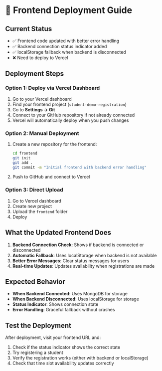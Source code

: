 # 🚀 Frontend Deployment Guide

## Current Status
- ✅ Frontend code updated with better error handling
- ✅ Backend connection status indicator added
- ✅ localStorage fallback when backend is disconnected
- ❌ Need to deploy to Vercel

## Deployment Steps

### Option 1: Deploy via Vercel Dashboard
1. Go to your Vercel dashboard
2. Find your frontend project (`student-demo-registration`)
3. Go to **Settings → Git**
4. Connect to your GitHub repository if not already connected
5. Vercel will automatically deploy when you push changes

### Option 2: Manual Deployment
1. Create a new repository for the frontend:
   ```bash
   cd frontend
   git init
   git add .
   git commit -m "Initial frontend with backend error handling"
   ```

2. Push to GitHub and connect to Vercel

### Option 3: Direct Upload
1. Go to Vercel dashboard
2. Create new project
3. Upload the `frontend` folder
4. Deploy

## What the Updated Frontend Does

1. **Backend Connection Check**: Shows if backend is connected or disconnected
2. **Automatic Fallback**: Uses localStorage when backend is not available
3. **Better Error Messages**: Clear status messages for users
4. **Real-time Updates**: Updates availability when registrations are made

## Expected Behavior

- **When Backend Connected**: Uses MongoDB for storage
- **When Backend Disconnected**: Uses localStorage for storage
- **Status Indicator**: Shows connection state
- **Error Handling**: Graceful fallback without crashes

## Test the Deployment

After deployment, visit your frontend URL and:
1. Check if the status indicator shows the correct state
2. Try registering a student
3. Verify the registration works (either with backend or localStorage)
4. Check that time slot availability updates correctly 